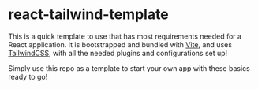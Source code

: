 # react-tailwind-template

This is a quick template to use that has most requirements needed for a React application. It is bootstrapped and bundled with [Vite](https://vitejs.dev/), and uses [TailwindCSS](https://tailwindcss.com/), with all the needed plugins and configurations set up!

Simply use this repo as a template to start your own app with these basics ready to go!
